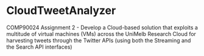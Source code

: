 # CloudTweetAnalyzer
COMP90024 Assignment 2 -  Develop a Cloud-based solution that exploits a multitude of virtual machines (VMs) across the UniMelb Research Cloud for harvesting tweets through the Twitter APIs (using both the Streaming and the Search API interfaces)
